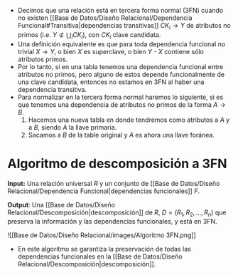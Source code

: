 - Decimos que una relación está en tercera forma normal (3FN) cuando no existen [[Base de Datos/Diseño Relacional/Dependencia Funcional#Transitiva|dependencias transitivas]] $CK_i \to Y$ de atributos no primos (i.e. $Y \not \subset \bigcup_i CK_i$), con $CK_i$ clave candidata.
- Una definición equivalente es que para toda dependencia funcional no trivial $X \to Y$, o bien *X* es superclave, o bien *Y - X* contiene sólo atributos primos.
- Por lo tanto, si en una tabla tenemos una dependencia funcional entre atributos no primos, pero alguno de estos depende funcionalmente de una clave candidata, entonces no estamos en 3FN al haber una dependencia transitiva.
- Para normalizar en la tercera forma normal haremos lo siguiente, si es que tenemos una dependencia de atributos no primos de la forma $A \to B$.
	1. Hacemos una nueva tabla en donde tendremos como atributos a *A* y a *B*, siendo *A* la llave primaria. 
	2. Sacamos a *B* de la table original y *A* es ahora una llave foránea.

# Algoritmo de descomposición a 3FN

**Input:** Una relación universal *R* y un conjunto de [[Base de Datos/Diseño Relacional/Dependencia Funcional|dependencias funcionales]] *F*.

**Output**: Una [[Base de Datos/Diseño Relacional/Descomposición|descomposición]] de *R*, $D = (R_1, R_2, \dots, R_n)$ que preserva la información y las dependencias funcionales, y está en 3FN.

![[Base de Datos/Diseño Relacional/images/Algoritmo 3FN.png]] 
- En este algoritmo se garantiza la preservación de todas las dependencias funcionales en la [[Base de Datos/Diseño Relacional/Descomposición|descomposición]].